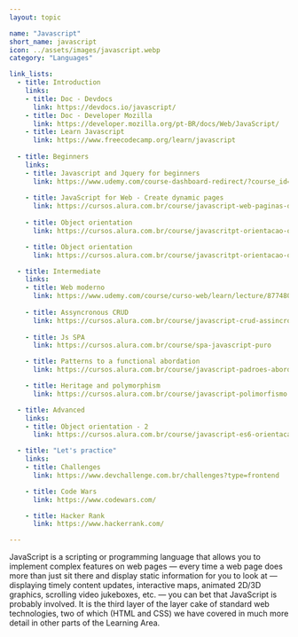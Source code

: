 ```yaml
---
layout: topic

name: "Javascript"
short_name: javascript
icon: ../assets/images/javascript.webp
category: "Languages"

link_lists:
  - title: Introduction
    links:
    - title: Doc - Devdocs
      link: https://devdocs.io/javascript/
    - title: Doc - Developer Mozilla
      link: https://developer.mozilla.org/pt-BR/docs/Web/JavaScript/
    - title: Learn Javascript
      link: https://www.freecodecamp.org/learn/javascript
  
  - title: Beginners
    links:
    - title: Javascript and Jquery for beginners
      link: https://www.udemy.com/course-dashboard-redirect/?course_id=1930296
    
    - title: JavaScript for Web - Create dynamic pages
      link: https://cursos.alura.com.br/course/javascript-web-paginas-dinamicas
      
    - title: Object orientation
      link: https://cursos.alura.com.br/course/javascritpt-orientacao-objetos

    - title: Object orientation
      link: https://cursos.alura.com.br/course/javascritpt-orientacao-objetos

  - title: Intermediate
    links:
    - title: Web moderno
      link: https://www.udemy.com/course/curso-web/learn/lecture/8774806#overview
    
    - title: Assyncronous CRUD
      link: https://cursos.alura.com.br/course/javascript-crud-assincrono
      
    - title: Js SPA
      link: https://cursos.alura.com.br/course/spa-javascript-puro

    - title: Patterns to a functional abordation
      link: https://cursos.alura.com.br/course/javascript-padroes-abordagem-funcional

    - title: Heritage and polymorphism
      link: https://cursos.alura.com.br/course/javascript-polimorfismo

  - title: Advanced
    links:
    - title: Object orientation - 2
      link: https://cursos.alura.com.br/course/javascript-es6-orientacao-a-objetos-parte-2

  - title: "Let's practice"
    links:
    - title: Challenges
      link: https://www.devchallenge.com.br/challenges?type=frontend

    - title: Code Wars
      link: https://www.codewars.com/

    - title: Hacker Rank
      link: https://www.hackerrank.com/

---
```


JavaScript is a scripting or programming language that allows you to implement complex features on web pages — every time a web page does more than just sit there and display static information for you to look at — displaying timely content updates, interactive maps, animated 2D/3D graphics, scrolling video jukeboxes, etc. — you can bet that JavaScript is probably involved. It is the third layer of the layer cake of standard web technologies, two of which (HTML and CSS) we have covered in much more detail in other parts of the Learning Area.
